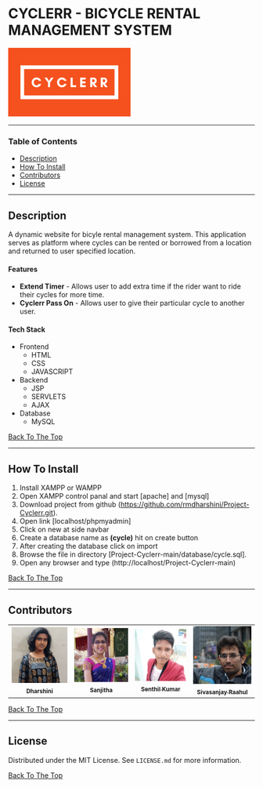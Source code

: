 # CYCLERR - BICYCLE RENTAL MANAGEMENT SYSTEM
<img src="Assets/logo.PNG"  alt="LOGO"/>

---

### Table of Contents

- [Description](#description)
- [How To Install](#how-to-install)
- [Contributors](#contributors)
- [License](#license)


---

## Description

A dynamic website for bicyle rental management system. This application serves as platform where cycles can be rented or borrowed from a location and returned to user specified location.

#### Features

- **Extend Timer** - Allows user to add extra time if the rider want to ride their cycles for more time.
- **Cyclerr Pass On** - Allows user to give their particular cycle to another user.

#### Tech Stack

- Frontend
  - HTML
  - CSS
  - JAVASCRIPT
- Backend
  - JSP
  - SERVLETS
  - AJAX
- Database
  - MySQL

[Back To The Top](#CYCLERR---BICYCLE-RENTAL-MANAGEMENT-SYSTEM)

---

## How To Install

1. Install XAMPP or WAMPP
2. Open XAMPP control panal and start [apache] and [mysql]
3. Download project from github (https://github.com/rmdharshini/Project-Cyclerr.git).
4. Open link [localhost/phpmyadmin]
5. Click on new at side navbar
6. Create a database name as **(cycle)** hit on create button
7. After creating the database click on import
8. Browse the file in directory [Project-Cyclerr-main/database/cycle.sql].
9. Open any browser and type (http://localhost/Project-Cyclerr-main)

[Back To The Top](#CYCLERR---BICYCLE-RENTAL-MANAGEMENT-SYSTEM)

---

## Contributors

  <table>
    <tr>
      <td align="center"><a href=""><img src="Assets/contributors/dhar.jpeg" width="200px;" alt="DHARSHINI"/><br /><sub><b>Dharshini</b></sub></a><br /><a href="#question-kentcdodds" ></a></td>
      <td align="center"><a href="#"><img src="Assets/contributors/sanjitha.jpeg" width="200px;" alt="SANJITHA"/><br /><sub><b>Sanjitha</b></sub></a><br /></td>
      <td align="center"><a href="https://github.com/senthiljack2808"><img src="Assets/contributors/senthil.jpeg" width="200px;" alt="SENTHIL"/><br /><sub><b>Senthil Kumar</b></sub></a><br /></td>
      <td align="center"><a href="https://github.com/ssrrajamani"><img src="Assets/contributors/sivasanjayraahul.jpeg" width="200px;" alt="SIVASANJAY"/><br /><sub><b>Sivasanjay Raahul</b></sub></a><br /></td>
    </tr>
  </table>

[Back To The Top](#CYCLERR---BICYCLE-RENTAL-MANAGEMENT-SYSTEM)

---

## License

Distributed under the MIT License. See `LICENSE.md` for more information.

[Back To The Top](#CYCLERR---BICYCLE-RENTAL-MANAGEMENT-SYSTEM)
